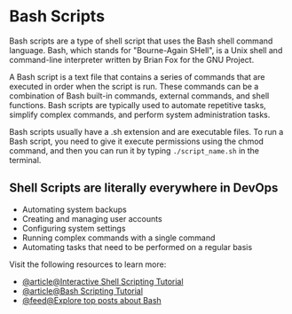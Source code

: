 # Bash Scripts

Bash scripts are a type of shell script that uses the Bash shell command language. Bash, which stands for "Bourne-Again SHell", is a Unix shell and command-line interpreter written by Brian Fox for the GNU Project.

A Bash script is a text file that contains a series of commands that are executed in order when the script is run. These commands can be a combination of Bash built-in commands, external commands, and shell functions. Bash scripts are typically used to automate repetitive tasks, simplify complex commands, and perform system administration tasks.

Bash scripts usually have a .sh extension and are executable files. To run a Bash script, you need to give it execute permissions using the chmod command, and then you can run it by typing `./script_name.sh` in the terminal.

## Shell Scripts are literally everywhere in DevOps

- Automating system backups
- Creating and managing user accounts
- Configuring system settings
- Running complex commands with a single command
- Automating tasks that need to be performed on a regular basis

Visit the following resources to learn more:

- [@article@Interactive Shell Scripting Tutorial](https://www.learnshell.org/en/Welcome)
- [@article@Bash Scripting Tutorial](https://www.javatpoint.com/bash)
- [@feed@Explore top posts about Bash](https://app.daily.dev/tags/bash?ref=roadmapsh)
